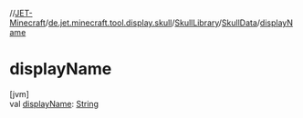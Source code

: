 //[JET-Minecraft](../../../../index.md)/[de.jet.minecraft.tool.display.skull](../../index.md)/[SkullLibrary](../index.md)/[SkullData](index.md)/[displayName](display-name.md)

# displayName

[jvm]\
val [displayName](display-name.md): [String](https://kotlinlang.org/api/latest/jvm/stdlib/kotlin/-string/index.html)
